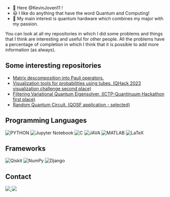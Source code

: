 - 👋 Here @KevinJoven11 !
- 😃 I like do anything that have the word Quantum and Computing!
- 📙 My main interest is quantum hardware which combines my major with my passion.

You can look at all my repositories in which I did some problems and things that I think are interesting and useful for other people. 
All the problems have a percentage of completion in which I think that it is possible to add more information (as always).

## **Some interesting repositories**

* [Matrix descomposition into Pauli operators.](https://github.com/KevinJoven11/Quantum-Computing/blob/main/Pauli_Decomposition.ipynb)
* [Visualization tools for probabilities using tubes. (QHack 2023 visualization challenge second place)](https://github.com/KevinJoven11/QHack/blob/main/QHack_Visualization_Challenge.ipynb)
* [Filtering Variational Quantum Eigensolver. (ICTP-Quantinuum Hackathon first place)](https://github.com/KevinJoven11/ICTP-Quantinuum-Hackathon-FVQE)
* [Random Quantum Circuit. (QOSF application - selected)](https://github.com/KevinJoven11/qosf_mentorship/blob/main/RQC_QOSF.ipynb)

## **Programming Languages**

![PYTHON](https://img.shields.io/badge/Python-3776AB?style=for-the-badge&logo=python&logoColor=white)
![Jupyter Notebook](https://img.shields.io/badge/jupyter-%23FA0F00.svg?style=for-the-badge&logo=jupyter&logoColor=white)
![C](https://img.shields.io/badge/C-00599C?style=for-the-badge&logo=c&logoColor=white)
![JAVA](https://img.shields.io/badge/Java-ED8B00?style=for-the-badge&logo=java&logoColor=white)
![MATLAB](https://www.mathworks.com/matlabcentral/images/matlab-file-exchange.svg)
![LaTeX](https://img.shields.io/badge/latex-%23008080.svg?style=for-the-badge&logo=latex&logoColor=white)

## **Frameworks**
![Qiskit](https://img.shields.io/badge/Qiskit-%236929C4.svg?style=for-the-badge&logo=Qiskit&logoColor=white)
![NumPy](https://img.shields.io/badge/numpy-%23013243.svg?style=for-the-badge&logo=numpy&logoColor=white)
![Django](https://img.shields.io/badge/django-%23092E20.svg?style=for-the-badge&logo=django&logoColor=white)

## **Contact**

<p>
<a href="mailto:kevin.joven@correounivalle.edu.co?Subject=Interest to reach you" target="_blank">
    <img src="https://img.shields.io/badge/Gmail-D14836?style=for-the-badge&logo=gmail&logoColor=white"/>
</a>
<a href="https://www.linkedin.com/in/kevin-joven/" target="_blank">
    <img src="https://img.shields.io/badge/LinkedIn-0077B5?style=for-the-badge&logo=linkedin&logoColor=white"/>
</a>
</p>
